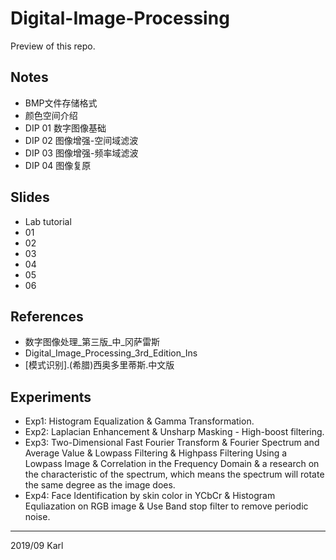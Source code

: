 # Digital-Image-Processing
Preview of this repo.

## Notes

* BMP文件存储格式
* 颜色空间介绍
* DIP 01 数字图像基础
* DIP 02 图像增强-空间域滤波
* DIP 03 图像增强-频率域滤波
* DIP 04 图像复原

## Slides

* Lab tutorial
* 01
* 02
* 03
* 04
* 05
* 06

## References

* 数字图像处理\_第三版\_中\_冈萨雷斯
* Digital_Image_Processing_3rd_Edition_Ins
* [模式识别].(希腊)西奥多里蒂斯.中文版

## Experiments

* Exp1: Histogram Equalization & Gamma Transformation.
* Exp2: Laplacian Enhancement & Unsharp Masking - High-boost filtering.
* Exp3: Two-Dimensional Fast Fourier Transform & Fourier Spectrum and Average Value & Lowpass Filtering &  Highpass Filtering Using a Lowpass Image & Correlation in the Frequency Domain &  a research on the characteristic of the spectrum, which means the spectrum will rotate the same degree as the image does.
* Exp4: Face Identification by skin color in YCbCr & Histogram Equliazation on RGB image & Use Band stop filter to remove periodic noise.

---

2019/09 Karl